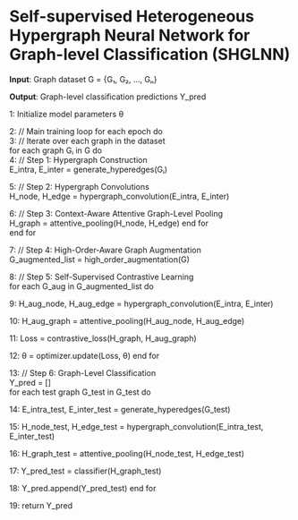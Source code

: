 # Self-supervised Heterogeneous Hypergraph Neural Network for Graph-level Classification (SHGLNN)

**Input**: Graph dataset G = {G₁, G₂, ..., Gₙ}

**Output**: Graph-level classification predictions Y_pred

1: Initialize model parameters θ

2: // Main training loop
   for each epoch do  
3:     // Iterate over each graph in the dataset  
      for each graph Gᵢ in G do  
4:         // Step 1: Hypergraph Construction  
         E_intra, E_inter = generate_hyperedges(Gᵢ)
        
5:         // Step 2: Hypergraph Convolutions  
         H_node, H_edge = hypergraph_convolution(E_intra, E_inter)
        
6:         // Step 3: Context-Aware Attentive Graph-Level Pooling  
         H_graph = attentive_pooling(H_node, H_edge)
      end for  
   end for

7: // Step 4: High-Order-Aware Graph Augmentation  
   G_augmented_list = high_order_augmentation(G)

8: // Step 5: Self-Supervised Contrastive Learning  
   for each G_aug in G_augmented_list do  
   
9:     H_aug_node, H_aug_edge = hypergraph_convolution(E_intra, E_inter)

10:    H_aug_graph = attentive_pooling(H_aug_node, H_aug_edge)

11:    Loss = contrastive_loss(H_graph, H_aug_graph)

12:    θ = optimizer.update(Loss, θ)
   end for

13: // Step 6: Graph-Level Classification  
   Y_pred = []  
   for each test graph G_test in G_test do  
   
14:    E_intra_test, E_inter_test = generate_hyperedges(G_test)

15:    H_node_test, H_edge_test = hypergraph_convolution(E_intra_test, E_inter_test)

16:    H_graph_test = attentive_pooling(H_node_test, H_edge_test)

17:    Y_pred_test = classifier(H_graph_test)

18:    Y_pred.append(Y_pred_test)
   end for

19: return Y_pred
